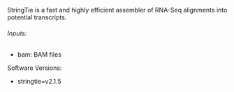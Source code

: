 StringTie is a fast and highly efficient assembler of RNA-Seq alignments into potential transcripts.

###### Inputs:
- bam: BAM files

Software Versions:
 - stringtie=v2.1.5